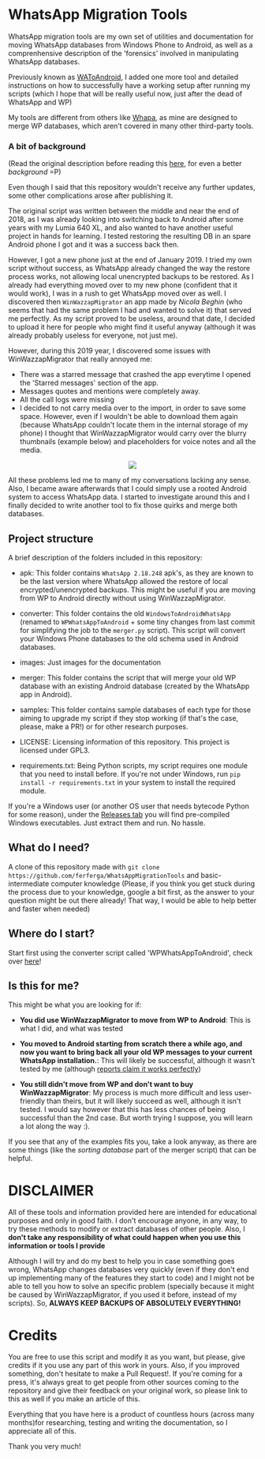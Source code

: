 # WhatsApp Migration Tools

WhatsApp migration tools are my own set of utilities and documentation for moving WhatsApp databases from Windows Phone to Android, as well as a comprenhensive description of the 'forensics' involved in manipulating WhatsApp databases.

Previously known as [WAToAndroid](https://github.com/ferferga/WhatsAppMigrationTools/blob/1.0/README.md), I added one more tool and detailed instructions on how to successfully have a working setup after running my scripts (which I hope that will be really useful now, just after the dead of WhatsApp and WP)

My tools are different from others like [Whapa](https://github.com/B16f00t/whapa), as mine are designed to merge WP databases, which aren't covered in many other third-party tools.

### A bit of background

(Read the original description before reading this [here](https://github.com/ferferga/WhatsAppMigrationTools/blob/1.0/README.md), for even a better *background* =P)

Even though I said that this repository wouldn't receive any further updates, some other complications arose after publishing it. 

The original script was written between the middle and near the end of 2018, as I was already looking into switching back to Android after some years with my Lumia 640 XL, and also wanted to have another useful project in hands for learning. 
I tested restoring the resulting DB in an spare Android phone I got and it was a success back then.

However, I got a new phone just at the end of January 2019. I tried my own script without success, as WhatsApp already changed the way the restore process works,
not allowing local unencrypted backups to be restored. As I already had everything moved over to my new phone (confident that it would work), I was in a rush to get WhatsApp moved over as well. I discovered then ``WinWazzapMigrator``
an app made by *Nicola Beghin* (who seems that had the same problem I had and wanted to solve it) that served me perfectly. As my script proved to be useless, around that date, I decided to upload it here for people who might find it useful anyway (although it was already probably useless for everyone, not just me).

However, during this 2019 year, I discovered some issues with WinWazzapMigrator that really annoyed me:

* There was a starred message that crashed the app everytime I opened the 'Starred messages' section of the app.
* Messages quotes and mentions were completely away.
* All the call logs were missing
* I decided to not carry media over to the import, in order to save some space. However, even if I wouldn't be able to download them again (because WhatsApp couldn't locate them in the internal storage of my phone) I thought that WinWazzapMigrator would carry over the blurry thumbnails (example below) and placeholders for voice notes and all the media.

<p align="center">
  <img src="https://github.com/ferferga/WhatsAppMigrationTools/raw/master/images/blurred_media.jpg">
</p>

All these problems led me to many of my conversations lacking any sense. Also, I became aware afterwards that I could simply use a rooted Android system to access WhatsApp data. I started to investigate around this and I finally decided to write another tool to fix those quirks and merge both databases.

## Project structure

A brief description of the folders included in this repository:
* apk: This folder contains ``WhatsApp 2.18.248`` apk's, as they are known to be the last version where WhatsApp allowed the restore of local encrypted/unencrypted backups. This might be useful if you are moving from WP to Android directly without using WinWazzapMigrator.

* converter: This folder contains the old ``WindowsToAndroidWhatsApp`` (renamed to ``WPWhatsAppToAndroid`` + some tiny changes from last commit for simplifying the job to the ``merger.py`` script). This script will convert your Windows Phone databases to the old schema used in Android databases.

* images: Just images for the documentation

* merger: This folder contains the script that will merge your old WP database with an existing Android database (created by the WhatsApp app in Android).

* samples: This folder contains sample databases of each type for those aiming to upgrade my script if they stop working (if that's the case, please, make a PR!) or for other research purposes.

* LICENSE: Licensing information of this repository. This project is licensed under GPL3.

* requirements.txt: Being Python scripts, my script requires one module that you need to install before. If you're not under Windows, run ``pip install -r requirements.txt`` in your system to install the required module.

If you're a Windows user (or another OS user that needs bytecode Python for some reason), under the [Releases tab](https://github.com/ferferga/WhatsAppMigrationTools/releases) you will find pre-compiled Windows executables. Just extract them and run. No hassle.

## What do I need?

A clone of this repository made with ``git clone https://github.com/ferferga/WhatsAppMigrationTools`` and basic-intermediate computer knowledge (Please, if you think you get stuck during the process due to your knowledge, google a bit first, as the answer to your question might be out there already! That way, I would be able to help better and faster when needed)

## Where do I start?

Start first using the converter script called 'WPWhatsAppToAndroid', check over [here](https://github.com/ferferga/WhatsAppMigrationTools/blob/master/converter/README.md)!

## Is this for me?

This might be what you are looking for if:

* **You did use WinWazzapMigrator to move from WP to Android**: This is what I did, and what was tested

* **You moved to Android starting from scratch there a while ago, and now you want to bring back all your old WP messages to your current WhatsApp installation.**: This will likely be successful, although it wasn't tested by me (although [reports claim it works perfectly](https://github.com/ferferga/WhatsAppMigrationTools/issues/1#issuecomment-581165616))

* **You still didn't move from WP and don't want to buy WinWazzapMigrator**: My process is much more difficult and less user-friendly than theirs, but it will likely succeed as well, although it isn't tested. I would say however that this has less chances of being successful than the 2nd case. But worth trying I suppose, you will learn a lot along the way :).

If you see that any of the examples fits you, take a look anyway, as there are some things (like the *sorting database* part of the merger script) that can be helpful.

# DISCLAIMER

All of these tools and information provided here are intended for educational purposes and only in good faith. I don't encourage anyone, in any way, to try these methods to modify or extract databases of other people. Also, I **don't take any responsibility of what could happen when you use this information or tools I provide**

Although I will try and do my best to help you in case something goes wrong, WhatsApp changes databases very quickly (even if they don't end up implementing many of the features they start to code) and I might not be able to tell you how to solve an specific problem (specially because it might be caused by WinWazzapMigrator, if you used it before, instead of my scripts). So, **ALWAYS KEEP BACKUPS OF ABSOLUTELY EVERYTHING!**

# Credits

You are free to use this script and modify it as you want, but please, give credits if it you use any part of this work in yours. Also, if you improved something, don't hesitate to make a Pull Request!. 
If you're coming for a press, it's always great to get people from other sources coming to the repository and give their feedback on your original work, so please link to this as well if you make an article of this.

Everything that you have here is a product of countless hours (across many months)for researching, testing and writing the documentation, so I appreciate all of this.

Thank you very much!
